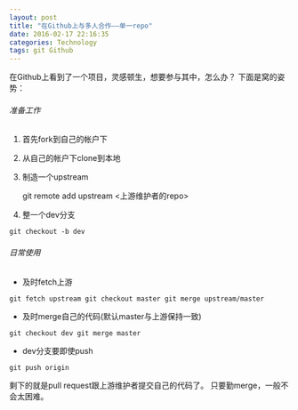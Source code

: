 ```yaml
---
layout: post
title: "在Github上与多人合作——单一repo"
date: 2016-02-17 22:16:35
categories: Technology
tags: git Github
---
```


在Github上看到了一个项目，灵感顿生，想要参与其中，怎么办？
下面是窝的姿势：

###### 准备工作

1. 首先fork到自己的帐户下

2. 从自己的帐户下clone到本地

3. 制造一个upstream

    git remote add upstream <上游维护者的repo>

4. 整一个dev分支

`
    git checkout -b dev
`

###### 日常使用

- 及时fetch上游

`
    git fetch upstream
    git checkout master
    git merge upstream/master
`
    
- 及时merge自己的代码(默认master与上游保持一致)

`
    git checkout dev
    git merge master
`
    
- dev分支要即使push

`
    git push origin
`

剩下的就是pull request跟上游维护者提交自己的代码了。
只要勤merge，一般不会太困难。

